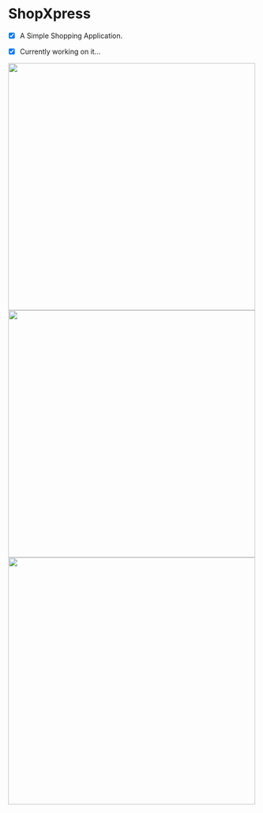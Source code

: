 # ShopXpress
* [x]  A Simple Shopping Application.

* [x] Currently working on it...
<p>
  
  <img src="https://github.com/ShivangeeRajput/ShopXpress/assets/100294737/f329c4b3-5665-45da-8705-ae431236af77.jpg" height="500">
   <img src="https://github.com/ShivangeeRajput/ShopXpress/assets/100294737/cc8c1b13-1aad-47dd-894a-65ec7ccad50e.jpg" height="500">
 
  <img src="https://github.com/ShivangeeRajput/ShopXpress/assets/100294737/ab357abc-476b-4dd7-8f5d-2bb06864cdce.jpg" height="500">
  
 

</p>

